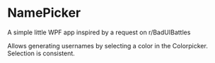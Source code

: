 # NamePicker
A simple little WPF app inspired by a request on r/BadUIBattles

Allows generating usernames by selecting a color in the Colorpicker. Selection is consistent.
